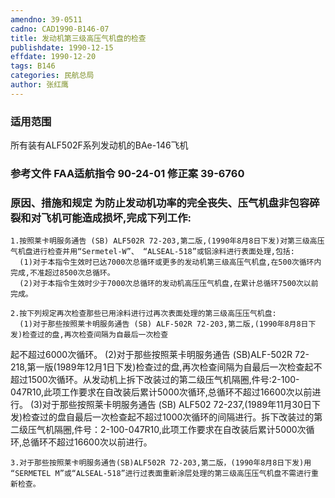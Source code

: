 ```yaml
---
amendno: 39-0511
cadno: CAD1990-B146-07
title: 发动机第三级高压气机盘的检查
publishdate: 1990-12-15
effdate: 1990-12-20
tags: B146
categories: 民航总局
author: 张红鹰
---
```


### 适用范围 
所有装有ALF502F系列发动机的BAe-146飞机

<!--more-->
### 参考文件    FAA适航指令 90-24-01 修正案 39-6760 

### 原因、措施和规定 为防止发动机功率的完全丧失、压气机盘非包容碎裂和对飞机可能造成损坏,完成下列工作: 
    1.按照莱卡明服务通告 (SB) ALF502R 72-203,第二版,(1990年8月8日下发)对第三级高压气机盘进行检查并用“Sermetel-W”、 “ALSEAL-518”或铝涂料进行表面处理,包括: 
      (1)对于本指令生效时已达7000次总循环或更多的发动机第三级高压气机盘,在500次循环内完成,不准超过8500次总循环。 
      (2)对于本指令生效时少于7000次总循环的发动机高压压气机盘,在累计总循环7500次以前完成。 

    2.按下列规定再次检查那些已用涂料进行过再次表面处理的第三级高压压气机盘: 
      (1)对于那些按照莱卡明服务通告 (SB) ALF-502R 72-203,第二版,(1990年8月8日下发)检查过的盘,再次检查间隔为自最后一次检查
    
起不超过6000次循环。 
      (2)对于那些按照莱卡明服务通告 (SB)ALF-502R 72-218,第一版(1989年12月1日下发)检查过的盘,再次检查间隔为自最后一次检查起不超过1500次循环。从发动机上拆下改装过的第二级压气机隔圈,件号:2-100-047R10,此项工作要求在自改装后累计5000次循环,总循环不超过16600次以前进行。 
      (3)对于那些按照莱卡明服务通告 (SB) ALF502 72-237,(1989年11月30日下发)检查过的盘自最后一次检查起不超过1000次循环的间隔进行。拆下改装过的第二级压气机隔圈,件号：2-100-047R10,此项工作要求在自改装后累计5000次循环,总循环不超过16600次以前进行。 

    3.对于那些按照莱卡明服务通告(SB)ALF502R 72-203,第二版，(1990年8月8日下发)用 “SERMETEL M”或“ALSEAL-518”进行过表面重新涂层处理的第三级高压压气机盘不需进行重新检查。
